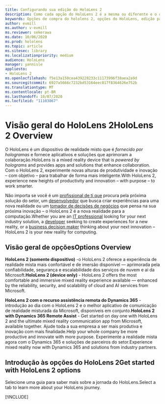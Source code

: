 ```yaml
---
title: Configurando sua edição do HoloLens 2
description: Como cada opção do HoloLens 2 é a mesma ou diferente e o que fazer depois de obter uma.
keywords: Opções de compra do hololens 2, opções do HoloLens, edição para desenvolvedores
author: evmill
ms.author: v-evmill
ms.reviewer: sekerawa
ms.date: 10/06/2020
ms.prod: hololens
ms.topic: article
ms.sitesec: library
ms.localizationpriority: medium
audience: HoloLens
manager: yannisle
appliesto:
- HoloLens 2
ms.openlocfilehash: f5e13a150cea439228233c11173996f38aea2a9d
ms.sourcegitcommit: 6927a5666c7232bd53164eec017f8364626e752b
ms.translationtype: MT
ms.contentlocale: pt-BR
ms.lasthandoff: 10/07/2020
ms.locfileid: "11103867"
---
```

# <span data-ttu-id="3a30c-104">Visão geral do HoloLens 2</span><span class="sxs-lookup"><span data-stu-id="3a30c-104">HoloLens 2 Overview</span></span>

<span data-ttu-id="3a30c-105">O HoloLens é um dispositivo de realidade misto que é *fornecido por hologramas* e fornece aplicativos e soluções que aprimoram a colaboração.</span><span class="sxs-lookup"><span data-stu-id="3a30c-105">HoloLens is a mixed reality device that is *powered by holograms* and provides apps and solutions that enhance collaboration.</span></span> <span data-ttu-id="3a30c-106">Com o HoloLens 2, experimente novas alturas de produtividade e inovação – com objetivo – para trabalhar de forma mais inteligente.</span><span class="sxs-lookup"><span data-stu-id="3a30c-106">With HoloLens 2, experience new heights of productivity and innovation – with purpose – to work smarter.</span></span>

<span data-ttu-id="3a30c-107">Não importa se você é um [profissional de ti que](https://www.microsoft.com/hololens/apps) procura pela próxima solução do setor, um [desenvolvedor](https://www.microsoft.com/hololens/developers) que busca criar experiências para uma nova realidade ou um [tomador de decisões de negócios](https://www.microsoft.com/hololens/apps) que pensa na sua próxima inovação – o HoloLens 2 é a nova realidade para a computação.</span><span class="sxs-lookup"><span data-stu-id="3a30c-107">Whether you are an [IT professional](https://www.microsoft.com/hololens/apps) looking for your next industry solution, a [developer](https://www.microsoft.com/hololens/developers) seeking to create experiences for a new reality, or a [business decision maker](https://www.microsoft.com/hololens/apps) thinking about your next innovation – HoloLens 2 is your new reality for computing.</span></span> 

## <span data-ttu-id="3a30c-108">Visão geral de opções</span><span class="sxs-lookup"><span data-stu-id="3a30c-108">Options Overview</span></span>

<span data-ttu-id="3a30c-109">**HoloLens 2 (somente dispositivo)** -o HoloLens 2 oferece a experiência de realidade mista mais confortável e de imersão disponível — aprimorada pela confiabilidade, segurança e escalabilidade dos serviços de nuvem e ai da Microsoft.</span><span class="sxs-lookup"><span data-stu-id="3a30c-109">**HoloLens 2 (device only)** - HoloLens 2 offers the most comfortable and immersive mixed reality experience available — enhanced by the reliability, security, and scalability of cloud and AI services from Microsoft.</span></span>

<span data-ttu-id="3a30c-110">**HoloLens 2 com o recurso assistência remota do Dynamics 365** -introdução ao dia com o HoloLens 2 e o melhor aplicativo de comunicação de realidade misturada da Microsoft, disponíveis em conjunto.</span><span class="sxs-lookup"><span data-stu-id="3a30c-110">**HoloLens 2 with Dynamics 365 Remote Assist** - Get started on day one with HoloLens 2 and the ultimate mixed reality communication app from Microsoft, available together.</span></span> <span data-ttu-id="3a30c-111">Ajude toda a sua empresa a ser mais produtiva e inovação com mais finalidade.</span><span class="sxs-lookup"><span data-stu-id="3a30c-111">Help your whole company be more productive and innovate with more purpose.</span></span> <span data-ttu-id="3a30c-112">Experimente a realidade mista agora com o Dynamics 365 e soluções de parceiros do setor.</span><span class="sxs-lookup"><span data-stu-id="3a30c-112">Experience mixed reality now with Dynamics 365 and solutions from industry partners.</span></span>

## <span data-ttu-id="3a30c-113">Introdução às opções do HoloLens 2</span><span class="sxs-lookup"><span data-stu-id="3a30c-113">Get started with HoloLens 2 options</span></span>
<span data-ttu-id="3a30c-114">Selecione uma guia para saber mais sobre a jornada do HoloLens.</span><span class="sxs-lookup"><span data-stu-id="3a30c-114">Select a tab to learn more about your HoloLens journey.</span></span> 

[!INCLUDE[](includes/options-overview.md)]


